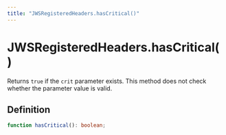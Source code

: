 ```yaml
---
title: "JWSRegisteredHeaders.hasCritical()"
---
```


# JWSRegisteredHeaders.hasCritical()

Returns `true` if the `crit` parameter exists. This method does not check whether the parameter value is valid.

## Definition

```ts
function hasCritical(): boolean;
```
